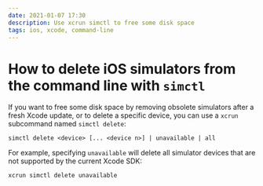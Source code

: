 ```yaml
---
date: 2021-01-07 17:30
description: Use xcrun simctl to free some disk space
tags: ios, xcode, command-line
---
```

# How to delete iOS simulators from the command line with `simctl`

If you want to free some disk space by removing obsolete simulators after a fresh Xcode update, or to delete a specific device, you can use a `xcrun` subcommand named `simctl delete`:

```
simctl delete <device> [... <device n>] | unavailable | all
```

For example, specifying `unavailable` will delete all simulator devices that are not supported by the current Xcode SDK:

```
xcrun simctl delete unavailable
```